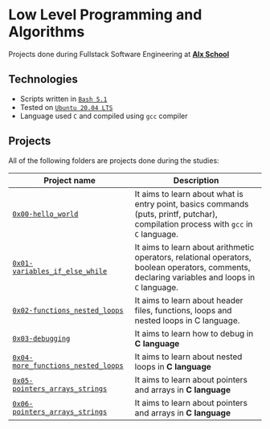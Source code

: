 # Low Level Programming and Algorithms 
Projects done during Fullstack Software Engineering at [**Alx School**](https://www.alxafrica.com/)

## Technologies
* Scripts written in [`Bash 5.1`](https://www.gnu.org/software/bash/)
* Tested on [`Ubuntu 20.04 LTS`](https://ubuntu.com/download/desktop)
* Language used `C` and compiled using `gcc` compiler

## Projects
All of the following folders are projects done during the studies:

| Project name | Description |
| ------------ | ----------- |
| [`0x00-hello_world`](0x00-hello_world) | It aims to learn about what is entry point, basics commands (puts, printf, putchar), compilation process with `gcc` in `C` language. |
| [`0x01-variables_if_else_while`](0x00-variables_if_else_while) | It aims to learn about arithmetic operators, relational operators, boolean operators, comments, declaring variables and loops in `C` language.  |
| [`0x02-functions_nested_loops`](0x02-functions_nested_loops) | It aims to learn about header files, functions, loops and nested loops in C language. |
| [`0x03-debugging`](0x03-debugging) | It aims to learn how to debug in **C language** |
| [`0x04-more_functions_nested_loops`](0x04-more_functions_nested_loops) | It aims to learn about nested loops in **C language** |
| [`0x05-pointers_arrays_strings`](0x05-pointers_arrays_strings) | It aims to learn about pointers and arrays in **C language** |
| [`0x06-pointers_arrays_strings`](0x06-pointers_arrays_strings) | It aims to learn about pointers and arrays in **C language** |
